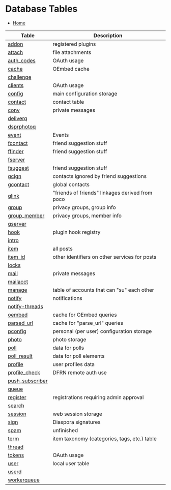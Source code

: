 Database Tables
===============

* [Home](help)

| Table                                                | Description                                      |
|------------------------------------------------------|--------------------------------------------------|
| [addon](help/database/db_addon)                      | registered plugins                               |
| [attach](help/database/db_attach)                    | file attachments                                 |
| [auth_codes](help/database/db_auth_codes)            | OAuth usage                                      |
| [cache](help/database/db_cache)                      | OEmbed cache                                     |
| [challenge](help/database/db_challenge)              |                                                  |
| [clients](help/database/db_clients)                  | OAuth usage                                      |
| [config](help/database/db_config)                    | main configuration storage                       |
| [contact](help/database/db_contact)                  | contact table                                    |
| [conv](help/database/db_conv)                        | private messages                                 |
| [deliverq](help/database/db_deliverq)                |                                                  |
| [dsprphotoq](help/database/db_dsprphotoq)            |                                                  |
| [event](help/database/db_event)                      | Events                                           |
| [fcontact](help/database/db_fcontact)                | friend suggestion stuff                          |
| [ffinder](help/database/db_ffinder)                  | friend suggestion stuff                          |
| [fserver](help/database/db_fserver)                  |                                                  |
| [fsuggest](help/database/db_fsuggest)                | friend suggestion stuff                          |
| [gcign](help/database/db_gcign)                      | contacts ignored by friend suggestions           |
| [gcontact](help/database/db_gcontact)                | global contacts                                  |
| [glink](help/database/db_glink)                      | "friends of friends" linkages derived from poco  |
| [group](help/database/db_group)                      | privacy groups, group info                       |
| [group_member](help/database/db_group_member)        | privacy groups, member info                      |
| [gserver](help/database/db_gserver)                  |                                                  |
| [hook](help/database/db_hook)                        | plugin hook registry                             |
| [intro](help/database/db_intro)                      |                                                  |
| [item](help/database/db_item)                        | all posts                                        |
| [item_id](help/database/db_item_id)                  | other identifiers on other services for posts    |
| [locks](help/database/db_locks)                      |                                                  |
| [mail](help/database/db_mail)                        | private messages                                 |
| [mailacct](help/database/db_mailacct)                |                                                  |
| [manage](help/database/db_manage)                    | table of accounts that can "su" each other       |
| [notify](help/database/db_notify)                    | notifications                                    |
| [notify-threads](help/database/db_notify-threads)    |                                                  |
| [oembed](help/database/db_oembed)                    | cache for OEmbed queries                         |
| [parsed_url](help/database/db_parsed_url)            | cache for "parse_url" queries                    |
| [pconfig](help/database/db_pconfig)                  | personal (per user) configuration storage        |
| [photo](help/database/db_photo)                      | photo storage                                    |
| [poll](help/database/db_poll)                        | data for polls                                   |
| [poll_result](help/database/db_poll_result)          | data for poll elements                           |
| [profile](help/database/db_profile)                  | user profiles data                               |
| [profile_check](help/database/db_profile_check)      | DFRN remote auth use                             |
| [push_subscriber](help/database/db_push_subscriber)  |                                                  |
| [queue](help/database/db_queue)                      |                                                  |
| [register](help/database/db_register)                | registrations requiring admin approval           |
| [search](help/database/db_search)                    |                                                  |
| [session](help/database/db_session)                  | web session storage                              |
| [sign](help/database/db_sign)                        | Diaspora signatures                              |
| [spam](help/database/db_spam)                        | unfinished                                       |
| [term](help/database/db_term)                        | item taxonomy (categories, tags, etc.) table     |
| [thread](help/database/db_thread)                    |                                                  |
| [tokens](help/database/db_tokens)                    | OAuth usage                                      |
| [user](help/database/db_user)                        | local user table                                 |
| [userd](help/database/db_userd)                      |                                                  |
| [workerqueue](help/database/db_workerqueue)          |                                                  |
